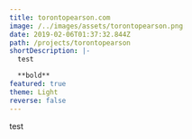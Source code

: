 ```yaml
---
title: torontopearson.com
image: /../images/assets/torontopearson.png
date: 2019-02-06T01:37:32.844Z
path: /projects/torontopearson
shortDescription: |-
  test

  **bold**
featured: true
theme: Light
reverse: false
---
```

test
